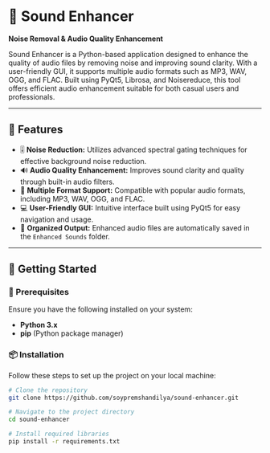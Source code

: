 # 🎵 Sound Enhancer
**Noise Removal & Audio Quality Enhancement**

Sound Enhancer is a Python-based application designed to enhance the quality of audio files by removing noise and improving sound clarity. With a user-friendly GUI, it supports multiple audio formats such as MP3, WAV, OGG, and FLAC. Built using PyQt5, Librosa, and Noisereduce, this tool offers efficient audio enhancement suitable for both casual users and professionals.

---

## 🌟 Features
- 🎚️ **Noise Reduction:** Utilizes advanced spectral gating techniques for effective background noise reduction.
- 🔊 **Audio Quality Enhancement:** Improves sound clarity and quality through built-in audio filters.
- 🎵 **Multiple Format Support:** Compatible with popular audio formats, including MP3, WAV, OGG, and FLAC.
- 💻 **User-Friendly GUI:** Intuitive interface built using PyQt5 for easy navigation and usage.
- 📁 **Organized Output:** Enhanced audio files are automatically saved in the `Enhanced Sounds` folder.

---


## 🚀 Getting Started

### 🔧 Prerequisites
Ensure you have the following installed on your system:

- **Python 3.x**
- **pip** (Python package manager)

### 📦 Installation
Follow these steps to set up the project on your local machine:

```bash
# Clone the repository
git clone https://github.com/soypremshandilya/sound-enhancer.git

# Navigate to the project directory
cd sound-enhancer

# Install required libraries
pip install -r requirements.txt
